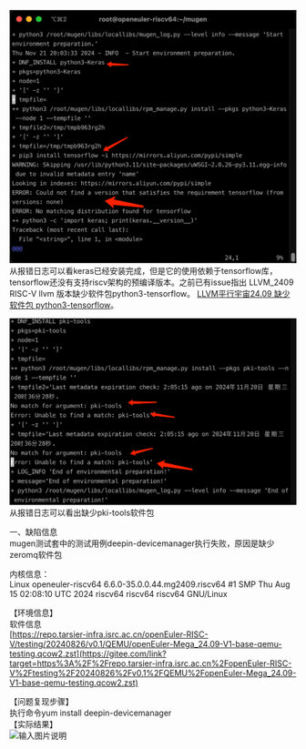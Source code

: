 ![image.png](https://raw.githubusercontent.com/KrealHtz/NoteImage/master/data/202411212018660.png)
从报错日志可以看keras已经安装完成，但是它的使用依赖于tensorflow库，tensorflow还没有支持riscv架构的预编译版本。之前已有issue指出 LLVM_2409 RISC-V llvm 版本缺少软件包python3-tensorflow。
 [LLVM平行宇宙24.09 缺少软件包 python3-tensorflow](https://gitee.com/openeuler/RISC-V/issues/IARG19?from=project-issue&search_text=tensorflow)。



![image.png](https://raw.githubusercontent.com/KrealHtz/NoteImage/master/data/202411212036406.png)
从报错日志可以看出缺少pki-tools软件包






一、缺陷信息  
mugen测试套中的测试用例deepin-devicemanager执行失败，原因是缺少zeromq软件包

内核信息：  
Linux openeuler-riscv64 6.6.0-35.0.0.44.mg2409.riscv64 #1 SMP Thu Aug 15 02:08:10 UTC 2024 riscv64 riscv64 riscv64 GNU/Linux

【环境信息】  
软件信息  
[https://repo.tarsier-infra.isrc.ac.cn/openEuler-RISC-V/testing/20240826/v0.1/QEMU/openEuler-Mega_24.09-V1-base-qemu-testing.qcow2.zst](https://gitee.com/link?target=https%3A%2F%2Frepo.tarsier-infra.isrc.ac.cn%2FopenEuler-RISC-V%2Ftesting%2F20240826%2Fv0.1%2FQEMU%2FopenEuler-Mega_24.09-V1-base-qemu-testing.qcow2.zst)

【问题复现步骤】  
执行命令yum install deepin-devicemanager  
【实际结果】  
![输入图片说明](https://foruda.gitee.com/images/1730391916095431991/1544dfc1_9523745.png "屏幕截图")



